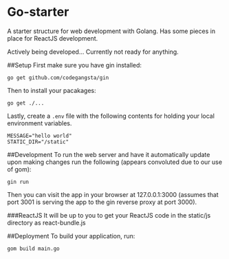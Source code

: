 Go-starter
=========

A starter structure for web development with Golang. Has some pieces in place for ReactJS development.

Actively being developed... Currently not ready for anything.

##Setup
First make sure you have gin installed:

    go get github.com/codegangsta/gin

Then to install your pacakages:

    go get ./...

Lastly, create a `.env` file with the following contents for holding your local environment variables.

    MESSAGE="hello world"
    STATIC_DIR="/static"

##Development
To run the web server and have it automatically update upon making changes run the following (appears convoluted due to our use of gom):

    gin run

Then you can visit the app in your browser at 127.0.0.1:3000 (assumes that port 3001 is serving the app to the gin reverse proxy at port 3000).

###ReactJS
It will be up to you to get your ReactJS code in the static/js directory as react-bundle.js

##Deployment
To build your application, run:

    gom build main.go

